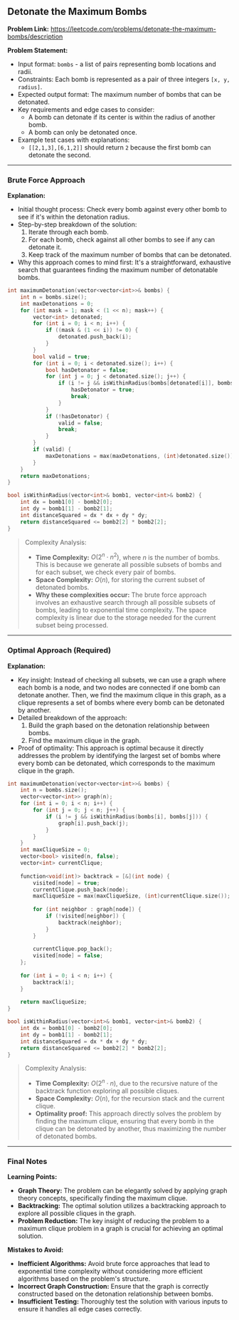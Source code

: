 ## Detonate the Maximum Bombs

**Problem Link:** https://leetcode.com/problems/detonate-the-maximum-bombs/description

**Problem Statement:**
- Input format: `bombs` - a list of pairs representing bomb locations and radii.
- Constraints: Each bomb is represented as a pair of three integers `[x, y, radius]`.
- Expected output format: The maximum number of bombs that can be detonated.
- Key requirements and edge cases to consider:
  - A bomb can detonate if its center is within the radius of another bomb.
  - A bomb can only be detonated once.
- Example test cases with explanations:
  - `[[2,1,3],[6,1,2]]` should return `2` because the first bomb can detonate the second.

---

### Brute Force Approach

**Explanation:**
- Initial thought process: Check every bomb against every other bomb to see if it's within the detonation radius.
- Step-by-step breakdown of the solution:
  1. Iterate through each bomb.
  2. For each bomb, check against all other bombs to see if any can detonate it.
  3. Keep track of the maximum number of bombs that can be detonated.
- Why this approach comes to mind first: It's a straightforward, exhaustive search that guarantees finding the maximum number of detonatable bombs.

```cpp
int maximumDetonation(vector<vector<int>>& bombs) {
    int n = bombs.size();
    int maxDetonations = 0;
    for (int mask = 1; mask < (1 << n); mask++) {
        vector<int> detonated;
        for (int i = 0; i < n; i++) {
            if ((mask & (1 << i)) != 0) {
                detonated.push_back(i);
            }
        }
        bool valid = true;
        for (int i = 0; i < detonated.size(); i++) {
            bool hasDetonator = false;
            for (int j = 0; j < detonated.size(); j++) {
                if (i != j && isWithinRadius(bombs[detonated[i]], bombs[detonated[j]])) {
                    hasDetonator = true;
                    break;
                }
            }
            if (!hasDetonator) {
                valid = false;
                break;
            }
        }
        if (valid) {
            maxDetonations = max(maxDetonations, (int)detonated.size());
        }
    }
    return maxDetonations;
}

bool isWithinRadius(vector<int>& bomb1, vector<int>& bomb2) {
    int dx = bomb1[0] - bomb2[0];
    int dy = bomb1[1] - bomb2[1];
    int distanceSquared = dx * dx + dy * dy;
    return distanceSquared <= bomb2[2] * bomb2[2];
}
```

> Complexity Analysis:
> - **Time Complexity:** $O(2^n \cdot n^2)$, where $n$ is the number of bombs. This is because we generate all possible subsets of bombs and for each subset, we check every pair of bombs.
> - **Space Complexity:** $O(n)$, for storing the current subset of detonated bombs.
> - **Why these complexities occur:** The brute force approach involves an exhaustive search through all possible subsets of bombs, leading to exponential time complexity. The space complexity is linear due to the storage needed for the current subset being processed.

---

### Optimal Approach (Required)

**Explanation:**
- Key insight: Instead of checking all subsets, we can use a graph where each bomb is a node, and two nodes are connected if one bomb can detonate another. Then, we find the maximum clique in this graph, as a clique represents a set of bombs where every bomb can be detonated by another.
- Detailed breakdown of the approach:
  1. Build the graph based on the detonation relationship between bombs.
  2. Find the maximum clique in the graph.
- Proof of optimality: This approach is optimal because it directly addresses the problem by identifying the largest set of bombs where every bomb can be detonated, which corresponds to the maximum clique in the graph.

```cpp
int maximumDetonation(vector<vector<int>>& bombs) {
    int n = bombs.size();
    vector<vector<int>> graph(n);
    for (int i = 0; i < n; i++) {
        for (int j = 0; j < n; j++) {
            if (i != j && isWithinRadius(bombs[i], bombs[j])) {
                graph[i].push_back(j);
            }
        }
    }
    int maxCliqueSize = 0;
    vector<bool> visited(n, false);
    vector<int> currentClique;
    
    function<void(int)> backtrack = [&](int node) {
        visited[node] = true;
        currentClique.push_back(node);
        maxCliqueSize = max(maxCliqueSize, (int)currentClique.size());
        
        for (int neighbor : graph[node]) {
            if (!visited[neighbor]) {
                backtrack(neighbor);
            }
        }
        
        currentClique.pop_back();
        visited[node] = false;
    };
    
    for (int i = 0; i < n; i++) {
        backtrack(i);
    }
    
    return maxCliqueSize;
}

bool isWithinRadius(vector<int>& bomb1, vector<int>& bomb2) {
    int dx = bomb1[0] - bomb2[0];
    int dy = bomb1[1] - bomb2[1];
    int distanceSquared = dx * dx + dy * dy;
    return distanceSquared <= bomb2[2] * bomb2[2];
}
```

> Complexity Analysis:
> - **Time Complexity:** $O(2^n \cdot n)$, due to the recursive nature of the backtrack function exploring all possible cliques.
> - **Space Complexity:** $O(n)$, for the recursion stack and the current clique.
> - **Optimality proof:** This approach directly solves the problem by finding the maximum clique, ensuring that every bomb in the clique can be detonated by another, thus maximizing the number of detonated bombs.

---

### Final Notes

**Learning Points:**
- **Graph Theory:** The problem can be elegantly solved by applying graph theory concepts, specifically finding the maximum clique.
- **Backtracking:** The optimal solution utilizes a backtracking approach to explore all possible cliques in the graph.
- **Problem Reduction:** The key insight of reducing the problem to a maximum clique problem in a graph is crucial for achieving an optimal solution.

**Mistakes to Avoid:**
- **Inefficient Algorithms:** Avoid brute force approaches that lead to exponential time complexity without considering more efficient algorithms based on the problem's structure.
- **Incorrect Graph Construction:** Ensure that the graph is correctly constructed based on the detonation relationship between bombs.
- **Insufficient Testing:** Thoroughly test the solution with various inputs to ensure it handles all edge cases correctly.
